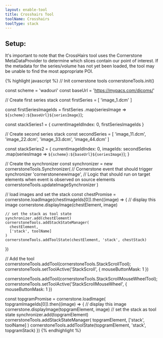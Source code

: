 ```yaml
---
layout: enable-tool
title: Crosshairs Tool
toolName: Crosshairs
toolType: stack
---
```


<h2 class="title is-3">Setup:</h2>

It's important to note that the CrossHairs tool uses the Cornerstone MetaDataProvider to determine which slices contain our point of interest. If the metadata for the series/volume has not yet been loaded, the tool may be unable to find the most appropriate POI.

<!-- prettier-ignore-start -->
{% highlight javascript %}
// Init cornerstone tools
cornerstoneTools.init()

const scheme = 'wadouri'
const baseUrl = 'https://mypacs.com/dicoms/'

// Create first series stack
const firstSeries = [
  'image_1.dcm'
]

const firstSeriesImageIds = firstSeries
  .map(seriesImage => `${scheme}:${baseUrl}${seriesImage}`);

const stackSeries1 = {
  currentImageIdIndex: 0,
  firstSeriesImageIds
}

// Create second series stack
const secondSeries = [
  'image_11.dcm',
  'image_22.dcm',
  'image_33.dcm',
  'image_44.dcm'
]

const stackSeries2 = {
  currentImageIdIndex: 0,
  imageIds: secondSeries
    .map(seriesImage => `${scheme}:${baseUrl}${seriesImage}`);
}

// Create the synchronizer
const synchronizer = new cornerstoneTools.Synchronizer(
  // Cornerstone event that should trigger synchronizer
  'cornerstonenewimage',
  // Logic that should run on target elements when event is observed on source elements
  cornerstoneTools.updateImageSynchronizer
)

// load images and set the stack
const chestPromise = cornerstone.loadImage(chestImageIds[0]).then((image) => {
// display this image
cornerstone.displayImage(chestElement, image)

    // set the stack as tool state
    synchronizer.add(chestElement)
    cornerstoneTools.addStackStateManager(
      chestElement,
      ['stack', toolName]
    )
    cornerstoneTools.addToolState(chestElement, 'stack', chestStack)
})

// Add the tool
cornerstoneTools.addTool(cornerstoneTools.StackScrollTool);
cornerstoneTools.setToolActive('StackScroll', { mouseButtonMask: 1 })

cornerstoneTools.addTool(cornerstoneTools.StackScrollMouseWheelTool);
cornerstoneTools.setToolActive('StackScrollMouseWheel', { mouseButtonMask: 1 })

const topgramPromise = cornerstone.loadImage(
  topgramImageIds[0]).then((image) => {
  // display this image
  cornerstone.displayImage(topgramElement, image)
  // set the stack as tool state
  synchronizer.add(topgramElement)
  cornerstoneTools.addStackStateManager(
    topgramElement,
    ['stack', toolName]
  )
  cornerstoneTools.addToolState(topgramElement, 'stack', topgramStack)
})
{% endhighlight %}
<!-- prettier-ignore-end -->

<script>
// Doing some dark magic here to make sure we don't add our
// synchronizer/tool until all canvases have rendered an image.

let canvasesReady = false;
let numImagesLoaded = 0;
const firstElement = document.getElementById('topgram_element');
const secondElement = document.getElementById('chest_element');

function addCrosshairsTool(){
  console.log('addCrosshairsTool')
  const synchronizer = new cornerstoneTools.Synchronizer(
    'cornerstonenewimage',
    cornerstoneTools.updateImageSynchronizer
  );

  // These have to be added to our synchronizer before we pass it to our tool
  synchronizer.add(firstElement);
  synchronizer.add(secondElement);
  const tool = cornerstoneTools.CrosshairsTool;

  cornerstoneTools.addTool(tool);
  cornerstoneTools.setToolActive('Crosshairs', {
    mouseButtonMask: 1,
    synchronizationContext: synchronizer,
  });
}

const handleImageRendered = (evt) => {
  evt.detail.element.removeEventListener('cornerstoneimagerendered', handleImageRendered)

  numImagesLoaded++;
  if(numImagesLoaded === 2){
    addCrosshairsTool();
  }
}
firstElement.addEventListener('cornerstoneimagerendered', handleImageRendered)
secondElement.addEventListener('cornerstoneimagerendered', handleImageRendered)

</script>
